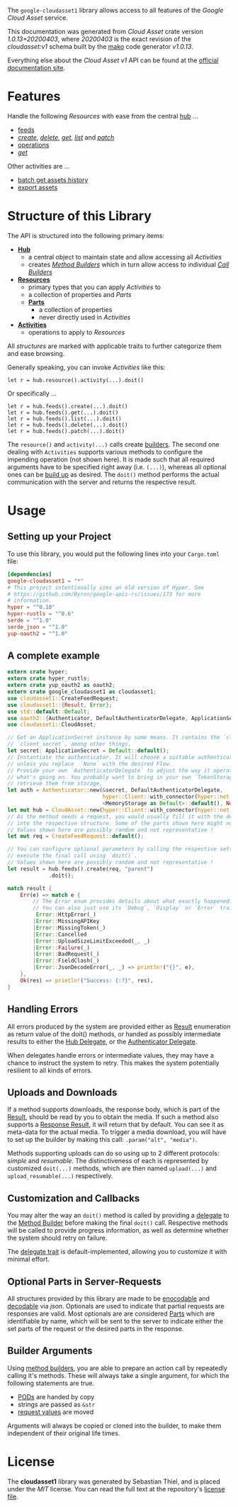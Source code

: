 <!---
DO NOT EDIT !
This file was generated automatically from 'src/mako/api/README.md.mako'
DO NOT EDIT !
-->
The `google-cloudasset1` library allows access to all features of the *Google Cloud Asset* service.

This documentation was generated from *Cloud Asset* crate version *1.0.13+20200403*, where *20200403* is the exact revision of the *cloudasset:v1* schema built by the [mako](http://www.makotemplates.org/) code generator *v1.0.13*.

Everything else about the *Cloud Asset* *v1* API can be found at the
[official documentation site](https://cloud.google.com/asset-inventory/docs/quickstart).
# Features

Handle the following *Resources* with ease from the central [hub](https://docs.rs/google-cloudasset1/1.0.13+20200403/google_cloudasset1/struct.CloudAsset.html) ... 

* [feeds](https://docs.rs/google-cloudasset1/1.0.13+20200403/google_cloudasset1/struct.Feed.html)
 * [*create*](https://docs.rs/google-cloudasset1/1.0.13+20200403/google_cloudasset1/struct.FeedCreateCall.html), [*delete*](https://docs.rs/google-cloudasset1/1.0.13+20200403/google_cloudasset1/struct.FeedDeleteCall.html), [*get*](https://docs.rs/google-cloudasset1/1.0.13+20200403/google_cloudasset1/struct.FeedGetCall.html), [*list*](https://docs.rs/google-cloudasset1/1.0.13+20200403/google_cloudasset1/struct.FeedListCall.html) and [*patch*](https://docs.rs/google-cloudasset1/1.0.13+20200403/google_cloudasset1/struct.FeedPatchCall.html)
* [operations](https://docs.rs/google-cloudasset1/1.0.13+20200403/google_cloudasset1/struct.Operation.html)
 * [*get*](https://docs.rs/google-cloudasset1/1.0.13+20200403/google_cloudasset1/struct.OperationGetCall.html)

Other activities are ...

* [batch get assets history](https://docs.rs/google-cloudasset1/1.0.13+20200403/google_cloudasset1/struct.MethodBatchGetAssetsHistoryCall.html)
* [export assets](https://docs.rs/google-cloudasset1/1.0.13+20200403/google_cloudasset1/struct.MethodExportAssetCall.html)



# Structure of this Library

The API is structured into the following primary items:

* **[Hub](https://docs.rs/google-cloudasset1/1.0.13+20200403/google_cloudasset1/struct.CloudAsset.html)**
    * a central object to maintain state and allow accessing all *Activities*
    * creates [*Method Builders*](https://docs.rs/google-cloudasset1/1.0.13+20200403/google_cloudasset1/trait.MethodsBuilder.html) which in turn
      allow access to individual [*Call Builders*](https://docs.rs/google-cloudasset1/1.0.13+20200403/google_cloudasset1/trait.CallBuilder.html)
* **[Resources](https://docs.rs/google-cloudasset1/1.0.13+20200403/google_cloudasset1/trait.Resource.html)**
    * primary types that you can apply *Activities* to
    * a collection of properties and *Parts*
    * **[Parts](https://docs.rs/google-cloudasset1/1.0.13+20200403/google_cloudasset1/trait.Part.html)**
        * a collection of properties
        * never directly used in *Activities*
* **[Activities](https://docs.rs/google-cloudasset1/1.0.13+20200403/google_cloudasset1/trait.CallBuilder.html)**
    * operations to apply to *Resources*

All *structures* are marked with applicable traits to further categorize them and ease browsing.

Generally speaking, you can invoke *Activities* like this:

```Rust,ignore
let r = hub.resource().activity(...).doit()
```

Or specifically ...

```ignore
let r = hub.feeds().create(...).doit()
let r = hub.feeds().get(...).doit()
let r = hub.feeds().list(...).doit()
let r = hub.feeds().delete(...).doit()
let r = hub.feeds().patch(...).doit()
```

The `resource()` and `activity(...)` calls create [builders][builder-pattern]. The second one dealing with `Activities` 
supports various methods to configure the impending operation (not shown here). It is made such that all required arguments have to be 
specified right away (i.e. `(...)`), whereas all optional ones can be [build up][builder-pattern] as desired.
The `doit()` method performs the actual communication with the server and returns the respective result.

# Usage

## Setting up your Project

To use this library, you would put the following lines into your `Cargo.toml` file:

```toml
[dependencies]
google-cloudasset1 = "*"
# This project intentionally uses an old version of Hyper. See
# https://github.com/Byron/google-apis-rs/issues/173 for more
# information.
hyper = "^0.10"
hyper-rustls = "^0.6"
serde = "^1.0"
serde_json = "^1.0"
yup-oauth2 = "^1.0"
```

## A complete example

```Rust
extern crate hyper;
extern crate hyper_rustls;
extern crate yup_oauth2 as oauth2;
extern crate google_cloudasset1 as cloudasset1;
use cloudasset1::CreateFeedRequest;
use cloudasset1::{Result, Error};
use std::default::Default;
use oauth2::{Authenticator, DefaultAuthenticatorDelegate, ApplicationSecret, MemoryStorage};
use cloudasset1::CloudAsset;

// Get an ApplicationSecret instance by some means. It contains the `client_id` and 
// `client_secret`, among other things.
let secret: ApplicationSecret = Default::default();
// Instantiate the authenticator. It will choose a suitable authentication flow for you, 
// unless you replace  `None` with the desired Flow.
// Provide your own `AuthenticatorDelegate` to adjust the way it operates and get feedback about 
// what's going on. You probably want to bring in your own `TokenStorage` to persist tokens and
// retrieve them from storage.
let auth = Authenticator::new(&secret, DefaultAuthenticatorDelegate,
                              hyper::Client::with_connector(hyper::net::HttpsConnector::new(hyper_rustls::TlsClient::new())),
                              <MemoryStorage as Default>::default(), None);
let mut hub = CloudAsset::new(hyper::Client::with_connector(hyper::net::HttpsConnector::new(hyper_rustls::TlsClient::new())), auth);
// As the method needs a request, you would usually fill it with the desired information
// into the respective structure. Some of the parts shown here might not be applicable !
// Values shown here are possibly random and not representative !
let mut req = CreateFeedRequest::default();

// You can configure optional parameters by calling the respective setters at will, and
// execute the final call using `doit()`.
// Values shown here are possibly random and not representative !
let result = hub.feeds().create(req, "parent")
             .doit();

match result {
    Err(e) => match e {
        // The Error enum provides details about what exactly happened.
        // You can also just use its `Debug`, `Display` or `Error` traits
         Error::HttpError(_)
        |Error::MissingAPIKey
        |Error::MissingToken(_)
        |Error::Cancelled
        |Error::UploadSizeLimitExceeded(_, _)
        |Error::Failure(_)
        |Error::BadRequest(_)
        |Error::FieldClash(_)
        |Error::JsonDecodeError(_, _) => println!("{}", e),
    },
    Ok(res) => println!("Success: {:?}", res),
}

```
## Handling Errors

All errors produced by the system are provided either as [Result](https://docs.rs/google-cloudasset1/1.0.13+20200403/google_cloudasset1/enum.Result.html) enumeration as return value of 
the doit() methods, or handed as possibly intermediate results to either the 
[Hub Delegate](https://docs.rs/google-cloudasset1/1.0.13+20200403/google_cloudasset1/trait.Delegate.html), or the [Authenticator Delegate](https://docs.rs/yup-oauth2/*/yup_oauth2/trait.AuthenticatorDelegate.html).

When delegates handle errors or intermediate values, they may have a chance to instruct the system to retry. This 
makes the system potentially resilient to all kinds of errors.

## Uploads and Downloads
If a method supports downloads, the response body, which is part of the [Result](https://docs.rs/google-cloudasset1/1.0.13+20200403/google_cloudasset1/enum.Result.html), should be
read by you to obtain the media.
If such a method also supports a [Response Result](https://docs.rs/google-cloudasset1/1.0.13+20200403/google_cloudasset1/trait.ResponseResult.html), it will return that by default.
You can see it as meta-data for the actual media. To trigger a media download, you will have to set up the builder by making
this call: `.param("alt", "media")`.

Methods supporting uploads can do so using up to 2 different protocols: 
*simple* and *resumable*. The distinctiveness of each is represented by customized 
`doit(...)` methods, which are then named `upload(...)` and `upload_resumable(...)` respectively.

## Customization and Callbacks

You may alter the way an `doit()` method is called by providing a [delegate](https://docs.rs/google-cloudasset1/1.0.13+20200403/google_cloudasset1/trait.Delegate.html) to the 
[Method Builder](https://docs.rs/google-cloudasset1/1.0.13+20200403/google_cloudasset1/trait.CallBuilder.html) before making the final `doit()` call. 
Respective methods will be called to provide progress information, as well as determine whether the system should 
retry on failure.

The [delegate trait](https://docs.rs/google-cloudasset1/1.0.13+20200403/google_cloudasset1/trait.Delegate.html) is default-implemented, allowing you to customize it with minimal effort.

## Optional Parts in Server-Requests

All structures provided by this library are made to be [enocodable](https://docs.rs/google-cloudasset1/1.0.13+20200403/google_cloudasset1/trait.RequestValue.html) and 
[decodable](https://docs.rs/google-cloudasset1/1.0.13+20200403/google_cloudasset1/trait.ResponseResult.html) via *json*. Optionals are used to indicate that partial requests are responses 
are valid.
Most optionals are are considered [Parts](https://docs.rs/google-cloudasset1/1.0.13+20200403/google_cloudasset1/trait.Part.html) which are identifiable by name, which will be sent to 
the server to indicate either the set parts of the request or the desired parts in the response.

## Builder Arguments

Using [method builders](https://docs.rs/google-cloudasset1/1.0.13+20200403/google_cloudasset1/trait.CallBuilder.html), you are able to prepare an action call by repeatedly calling it's methods.
These will always take a single argument, for which the following statements are true.

* [PODs][wiki-pod] are handed by copy
* strings are passed as `&str`
* [request values](https://docs.rs/google-cloudasset1/1.0.13+20200403/google_cloudasset1/trait.RequestValue.html) are moved

Arguments will always be copied or cloned into the builder, to make them independent of their original life times.

[wiki-pod]: http://en.wikipedia.org/wiki/Plain_old_data_structure
[builder-pattern]: http://en.wikipedia.org/wiki/Builder_pattern
[google-go-api]: https://github.com/google/google-api-go-client

# License
The **cloudasset1** library was generated by Sebastian Thiel, and is placed 
under the *MIT* license.
You can read the full text at the repository's [license file][repo-license].

[repo-license]: https://github.com/Byron/google-apis-rsblob/master/LICENSE.md
